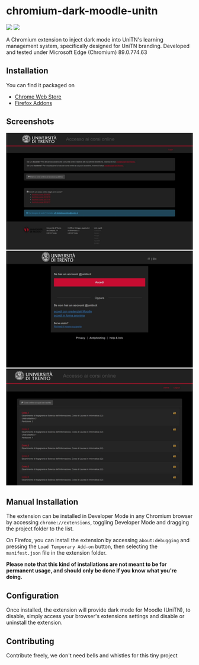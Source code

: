# chromium-dark-moodle-unitn
[![](https://storage.googleapis.com/chrome-gcs-uploader.appspot.com/image/WlD8wC6g8khYWPJUsQceQkhXSlv1/UV4C4ybeBTsZt43U4xis.png)](https://chrome.google.com/webstore/detail/moodle-dark-mode-for-unit/ipiigfeopdejnpfoaakochnmpjjafjmn) [<img src="https://extensionworkshop.com/assets/img/documentation/publish/get-the-addon-178x60px.dad84b42.png" height="58">](https://addons.mozilla.org/it/firefox/addon/moodle-dark-mode-for-unitn/)

A Chromium extension to inject dark mode into UniTN's learning management system, specifically designed for UniTN branding. Developed and tested under Microsoft Edge (Chromium) 89.0.774.63

## Installation
You can find it packaged on

* [Chrome Web Store](https://chrome.google.com/webstore/detail/moodle-dark-mode-for-unit/ipiigfeopdejnpfoaakochnmpjjafjmn)
* [Firefox Addons](https://addons.mozilla.org/it/firefox/addon/moodle-dark-mode-for-unitn/)

## Screenshots
![](./screenshots/screenshot-course-choice-guest.jpeg)
![](./screenshots/screenshot-login-prompt.jpeg)
![](./screenshots/screenshot-course-choice.jpeg)

## Manual Installation
The extension can be installed in Developer Mode in any Chromium browser by accessing `chrome://extensions`, toggling Developer Mode and dragging the project folder to the list.

On Firefox, you can install the extension by accessing `about:debugging` and pressing the `Load Temporary Add-on` button, then selecting the `manifest.json` file in the extension folder.

**Please note that this kind of installations are not meant to be for permanent usage, and should only be done if you know what you're doing.**

## Configuration
Once installed, the extension will provide dark mode for Moodle (UniTN), to disable, simply access your browser's extensions settings and disable or uninstall the extension.

## Contributing
Contribute freely, we don't need bells and whistles for this tiny project
